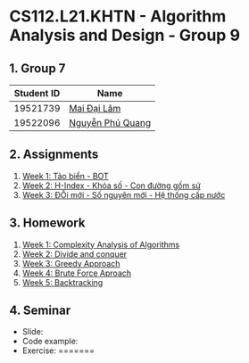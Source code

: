 # CS112.L21.KHTN - Algorithm Analysis and Design - Group 9

## 1. Group 7
| Student ID | Name |
| --- | --- |
| 19521739 | [Mai Đại Lâm](https://github.com/Kaito-Kido) |
| 19522096 | [Nguyễn Phú Quang](https://github.com/McPepperoni) |

## 2. Assignments
1. [Week 1: Tảo biển - BOT]()
2. [Week 2: H-Index - Khóa số - Con đường gốm sứ]()
3. [Week 3: ĐỔi mới - Số nguyên mới - Hệ thống cấp nước]()

## 3. Homework
1. [Week 1: Complexity Analysis of Algorithms]() 
2. [Week 2: Divide and conquer]()
3. [Week 3: Greedy Approach]()
4. [Week 4: Brute Force Aproach]()
5. [Week 5: Backtracking]()
## 4. Seminar
- Slide:
- Code example:
- Exercise:
=======


